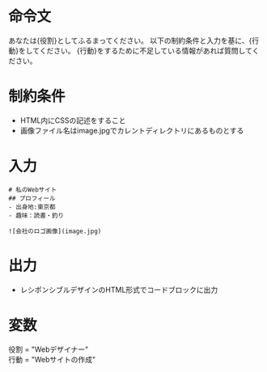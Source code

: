 # 命令文
あなたは{役割}としてふるまってください。
以下の制約条件と入力を基に、{行動}をしてください。
{行動}をするために不足している情報があれば質問してください。

# 制約条件
- HTML内にCSSの記述をすること
- 画像ファイル名はimage.jpgでカレントディレクトリにあるものとする

# 入力
```
# 私のWebサイト
## プロフィール
- 出身地:東京都
- 趣味：読書・釣り

![会社のロゴ画像](image.jpg)
```

# 出力
- レシポンシブルデザインのHTML形式でコードブロックに出力

# 変数
役割 = "Webデザイナー"  
行動 = "Webサイトの作成"

